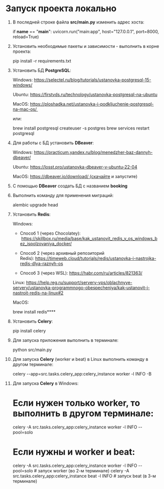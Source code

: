 # Запуск проекта локально

1. В последней строке файла **src/main.py**  изменить адрес хоста:


    if __name__ == "__main__":
        uvicorn.run("main:app", host="127.0.0.1", port=8000, reload=True)

2. Установить необходимые пакеты и зависимости - выполнить в корне проекта: 


    pip install -r requirements.txt

3. Установить БД **PostgreSQL**:

   Windows: https://selectel.ru/blog/tutorials/ustanovka-postgresql-15-windows/

   Ubuntu: https://firstvds.ru/technology/ustanovka-postgresql-na-ubuntu

   MacOS: https://ploshadka.net/ustanovka-i-podkljuchenie-postgresql-na-mac-os/  

   или:


    brew install postgresql
    createuser -s postgres
    brew services restart postgresql

4. Для работы с БД установить **DBeaver**:

   Windows: https://practicum.yandex.ru/blog/menedzher-baz-dannyh-dbeaver/

   Ubuntu: https://losst.pro/ustanovka-dbeaver-v-ubuntu-22-04

   MacOS: https://dbeaver.io/download/ (скачайте и запустите)

5. С помощью **DBeaver** создать БД с названием **booking**

6. Выполнить команду для применения миграций:


    alembic upgrade head

7. Установить **Redis**:

   Windows:

   - Способ 1 (через Chocolatey):  https://skillbox.ru/media/base/kak_ustanovit_redis_v_os_windows_bez_ispolzovaniya_docker/

   - Способ 2 (через архивный репозиторий Redis): https://timeweb.cloud/tutorials/redis/ustanovka-i-nastrojka-redis-dlya-raznyh-os

   - Способ 3 (через WSL): https://habr.com/ru/articles/821363/

   Linux: https://help.reg.ru/support/servery-vps/oblachnyye-servery/ustanovka-programmnogo-obespecheniya/kak-ustanovit-i-nastroit-redis-na-linux#2

   MacOS: 


    brew install redis****

8. Установить **Celery**:


    pip install celery

9. Для запуска приложения выполнить в терминале:


    python src/main.py

10. Для запуска **Celery** (worker и beat) в Linux выполнить команду в другом терминале:


    celery --app=src.tasks.celery_app:celery_instance worker -l INFO -B

11. Для запуска **Celery** в Windows:


    # Если нужен только worker, то выполнить в другом терминале:
    celery -A src.tasks.celery_app:celery_instance worker -l INFO --pool=solo
    
    # Если нужны и worker и beat:
    celery -A src.tasks.celery_app:celery_instance worker -l INFO --pool=solo    # запуск worker (во 2-м терминале)
    celery -A src.tasks.celery_app:celery_instance beat -l INFO                  # запуск beat (в 3-м терминале)